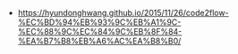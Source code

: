 - https://hyundonghwang.github.io/2015/11/26/code2flow-%EC%BD%94%EB%93%9C%EB%A1%9C-%EC%88%9C%EC%84%9C%EB%8F%84-%EA%B7%B8%EB%A6%AC%EA%B8%B0/